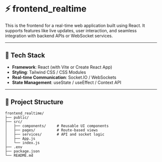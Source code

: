 # ⚡ frontend_realtime

This is the frontend for a real-time web application built using React. It supports features like live updates, user interaction, and seamless integration with backend APIs or WebSocket services.

---

## 🔧 Tech Stack

- **Framework**: React (with Vite or Create React App)
- **Styling**: Tailwind CSS / CSS Modules
- **Real-time Communication**: Socket.IO / WebSockets
- **State Management**: useState / useEffect / Context API

---

## 📁 Project Structure
```text
frontend_realtime/
├── public/
├── src/
│   ├── components/     # Reusable UI components
│   ├── pages/          # Route-based views
│   ├── services/       # API and socket logic
│   ├── App.js
│   └── index.js
├── .env
├── package.json
└── README.md
```
